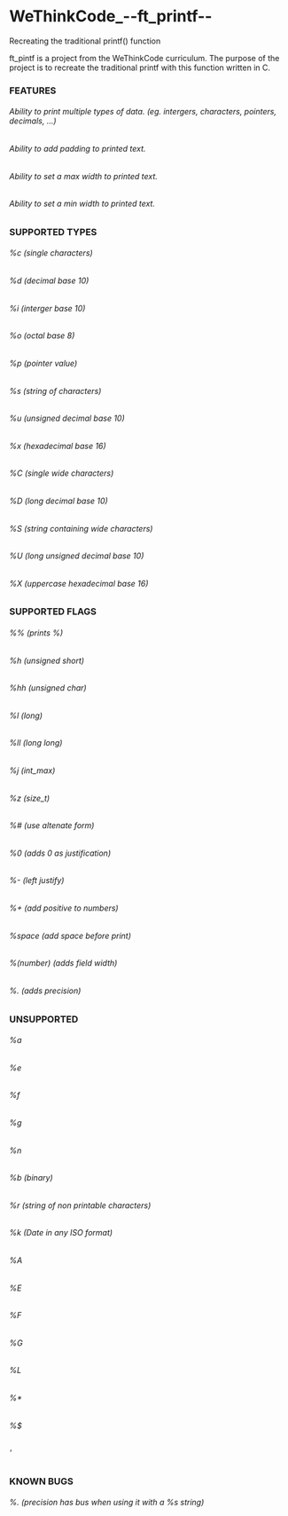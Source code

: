 # WeThinkCode_--ft_printf--
Recreating the traditional printf() function

ft_pintf is a project from the WeThinkCode curriculum. The purpose of the project is to recreate the traditional printf
with this function written in C.

### FEATURES
###### Ability to print multiple types of data. (eg. intergers, characters, pointers, decimals, ...)
###### Ability to add padding to printed text.
###### Ability to set a max width to printed text.
###### Ability to set a min width to printed text.

### SUPPORTED TYPES
###### %c (single characters)
###### %d (decimal base 10)
###### %i (interger base 10)
###### %o (octal base 8)
###### %p (pointer value)
###### %s (string of characters)
###### %u (unsigned decimal base 10)
###### %x (hexadecimal base 16)
###### %C (single wide characters)
###### %D (long decimal base 10)
###### %S (string containing wide characters)
###### %U (long unsigned decimal base 10)
###### %X (uppercase hexadecimal base 16)

### SUPPORTED FLAGS
###### %% (prints %)
###### %h  (unsigned short)
###### %hh (unsigned char)
###### %l  (long)
###### %ll (long long)
###### %j  (int_max)
###### %z  (size_t)
###### %#  (use altenate form)
###### %0  (adds 0 as justification)
###### %-  (left justify)
###### %+  (add positive to numbers)
###### %space (add space before print)
###### %(number) (adds field width)
###### %. (adds precision)

### UNSUPPORTED
###### %a
###### %e
###### %f
###### %g
###### %n
###### %b (binary)
###### %r (string of non printable characters)
###### %k (Date in any ISO format)
###### %A
###### %E
###### %F
###### %G
###### %L
###### %*
###### %$
###### '

### KNOWN BUGS
###### %. (precision has bus when using it with a %s string)
